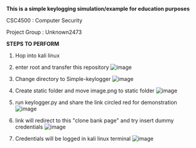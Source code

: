 **This is a simple keylogging simulation/example for education purposes**

CSC4500 : Computer Security

Project Group : Unknown2473


**STEPS TO PERFORM**
1. Hop into kali linux
2. enter root and transfer this repository
   ![image](https://github.com/user-attachments/assets/81fe07b6-48ef-4f48-bf28-c6fb4a63555b)
   
   
4.  Change directory to Simple-keylogger
   ![image](https://github.com/user-attachments/assets/2e0bc0fd-4efe-4b7f-baaf-3a6b58b6a0f5)


5. Create static folder and move image.png to static folder
   ![image](https://github.com/user-attachments/assets/5c250493-8c94-461c-b163-91aa56251401)



6. run keylogger.py and share the link circled red for demonstration
   ![image](https://github.com/user-attachments/assets/1f3f781e-17bb-433e-a23d-392b8d4ed6ba)
   

7. link will redirect to this "clone bank page" and try insert dummy credentials
   ![image](https://github.com/user-attachments/assets/eea3b691-6c50-468b-ad01-a372712fbe39)

   
8. Credentials will be logged in kali linux terminal
   ![image](https://github.com/user-attachments/assets/dbe09f3e-0ade-4b73-89c6-5cad4546d880)




